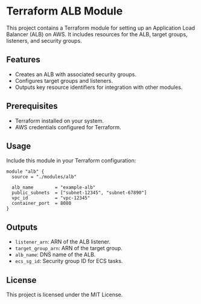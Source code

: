 # Terraform ALB Module

This project contains a Terraform module for setting up an Application Load Balancer (ALB) on AWS. It includes resources for the ALB, target groups, listeners, and security groups.

## Features

- Creates an ALB with associated security groups.
- Configures target groups and listeners.
- Outputs key resource identifiers for integration with other modules.

## Prerequisites

- Terraform installed on your system.
- AWS credentials configured for Terraform.

## Usage

Include this module in your Terraform configuration:

```hcl
module "alb" {
  source = "./modules/alb"

  alb_name        = "example-alb"
  public_subnets  = ["subnet-12345", "subnet-67890"]
  vpc_id          = "vpc-12345"
  container_port  = 8080
}
```

## Outputs

- `listener_arn`: ARN of the ALB listener.
- `target_group_arn`: ARN of the target group.
- `alb_name`: DNS name of the ALB.
- `ecs_sg_id`: Security group ID for ECS tasks.

## License

This project is licensed under the MIT License.
